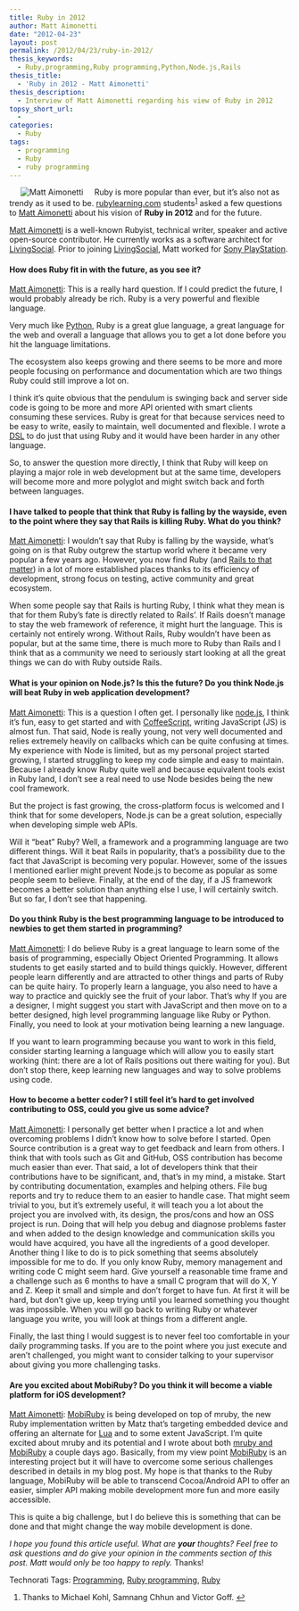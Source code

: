 ```yaml
---
title: Ruby in 2012
author: Matt Aimonetti
date: "2012-04-23"
layout: post
permalink: /2012/04/23/ruby-in-2012/
thesis_keywords:
  - Ruby,programming,Ruby programming,Python,Node.js,Rails
thesis_title:
  - 'Ruby in 2012 - Matt Aimonetti'
thesis_description:
  - Interview of Matt Aimonetti regarding his view of Ruby in 2012
topsy_short_url:
  - 
categories:
  - Ruby
tags:
  - programming
  - Ruby
  - ruby programming
---
```

<div>
  <img style="float: left;margin: 0px 20px 0 20px" src="//rubylearning.com/blog/wp-content/uploads/matt_aimonetti.jpg" alt="Matt Aimonetti" /></p> 
  
  <p class="block">
    Ruby is more popular than ever, but it&#8217;s also not as trendy as it used to be. <a href="http://rubylearning.com/">rubylearning.com</a> students<sup class='footnote'><a href='#fn-6549-1' id='fnref-6549-1'>1</a></sup> asked a few questions to <a href="http://matt.aimonetti.net" rel="author" target="_blank">Matt Aimonetti</a> about his vision of <strong>Ruby in 2012</strong> and for the future.
  </p>
  
  <p>
    <a href="http://matt.aimonetti.net/matt-aimonetti" rel="author" target="_blank">Matt Aimonetti</a> is a well-known Rubyist, technical writer, speaker and active open-source contributor. He currently works as a software architect for <a href="http://corporate.livingsocial.com/home">LivingSocial</a>. Prior to joining <a href="http://corporate.livingsocial.com/home">LivingSocial</a>, Matt worked for <a href="http://www.worldwidestudios.net/sandiego">Sony PlayStation</a>.
  </p>
</div>

<div>
  <h4>
    How does Ruby fit in with the future, as you see it?
  </h4>
  
  <p>
    <a href="https://plus.google.com/101114877505962271216?rel=author" rel="author" target="_blank">Matt Aimonetti</a>: This is a really hard question. If I could predict the future, I would probably already be rich. Ruby is a very powerful and flexible language.
  </p>
  
  <p>
    Very much like <a href="http://www.python.org/">Python</a>, Ruby is a great glue language, a great language for the web and overall a language that allows you to get a lot done before you hit the language limitations.
  </p>
  
  <p>
    The ecosystem also keeps growing and there seems to be more and more people focusing on performance and documentation which are two things Ruby could still improve a lot on.
  </p>
  
  <p>
    I think it&#8217;s quite obvious that the pendulum is swinging back and server side code is going to be more and more API oriented with smart clients consuming these services. Ruby is great for that because services need to be easy to write, easily to maintain, well documented and flexible. I wrote a <a href="https://github.com/mattetti/Weasel-Diesel">DSL</a> to do just that using Ruby and it would have been harder in any other language.
  </p>
  
  <p>
    So, to answer the question more directly, I think that Ruby will keep on playing a major role in web development but at the same time, developers will become more and more polyglot and might switch back and forth between languages.
  </p>
  
  <h4>
    I have talked to people that think that Ruby is falling by the wayside, even to the point where they say that Rails is killing Ruby. What do you think?
  </h4>
  
  <p>
    <a href="http://matt.aimonetti.net" target="_blank">Matt Aimonetti</a>: I wouldn&#8217;t say that Ruby is falling by the wayside, what&#8217;s going on is that Ruby outgrew the startup world where it became very popular a few years ago. However, you now find Ruby (and <a href="http://weblog.rubyonrails.org/2010/3/24/rails-and-the-enterprise/">Rails to that matter</a>) in a lot of more established places thanks to its efficiency of development, strong focus on testing, active community and great ecosystem.
  </p>
  
  <p>
    When some people say that Rails is hurting Ruby, I think what they mean is that for them Ruby&#8217;s fate is directly related to Rails&#8217;. If Rails doesn&#8217;t manage to stay the web framework of reference, it might hurt the language. This is certainly not entirely wrong. Without Rails, Ruby wouldn&#8217;t have been as popular, but at the same time, there is much more to Ruby than Rails and I think that as a community we need to seriously start looking at all the great things we can do with Ruby outside Rails.
  </p>
  
  <h4>
    What is your opinion on Node.js? Is this the future? Do you think Node.js will beat Ruby in web application development?
  </h4>
  
  <p>
    <a href="https://plus.google.com/101114877505962271216" rel="author" target="_blank">Matt Aimonetti</a>: This is a question I often get. I personally like <a href="http://nodejs.org/">node.js</a>, I think it&#8217;s fun, easy to get started and with <a href="http://coffeescript.org/">CoffeeScript</a>, writing JavaScript (JS) is almost fun. That said, Node is really young, not very well documented and relies extremely heavily on callbacks which can be quite confusing at times. My experience with Node is limited, but as my personal project started growing, I started struggling to keep my code simple and easy to maintain. Because I already know Ruby quite well and because equivalent tools exist in Ruby land, I don&#8217;t see a real need to use Node besides being the new cool framework.
  </p>
  
  <p>
    But the project is fast growing, the cross-platform focus is welcomed and I think that for some developers, Node.js can be a great solution, especially when developing simple web APIs.
  </p>
  
  <p>
    Will it &#8220;beat&#8221; Ruby? Well, a framework and a programming language are two different things. Will it beat Rails in popularity, that&#8217;s a possibility due to the fact that JavaScript is becoming very popular. However, some of the issues I mentioned earlier might prevent Node.js to become as popular as some people seem to believe. Finally, at the end of the day, if a JS framework becomes a better solution than anything else I use, I will certainly switch. But so far, I don&#8217;t see that happening.
  </p>
  
  <h4>
    Do you think Ruby is the best programming language to be introduced to newbies to get them started in programming?
  </h4>
  
  <p>
    <a href="http://matt.aimonetti.net" target="_blank">Matt Aimonetti</a>: I do believe Ruby is a great language to learn some of the basis of programming, especially Object Oriented Programming. It allows students to get easily started and to build things quickly. However, different people learn differently and are attracted to other things and parts of Ruby can be quite hairy. To properly learn a language, you also need to have a way to practice and quickly see the fruit of your labor. That&#8217;s why If you are a designer, I might suggest you start with JavaScript and then move on to a better designed, high level programming language like Ruby or Python. Finally, you need to look at your motivation being learning a new language.
  </p>
  
  <p>
    If you want to learn programming because you want to work in this field, consider starting learning a language which will allow you to easily start working (hint: there are a lot of Rails positions out there waiting for you). But don&#8217;t stop there, keep learning new languages and way to solve problems using code.
  </p>
  
  <h4>
    How to become a better coder? I still feel it&#8217;s hard to get involved contributing to OSS, could you give us some advice?
  </h4>
  
  <p>
    <a href="http://matt.aimonetti.net" target="_blank">Matt Aimonetti</a>: I personally get better when I practice a lot and when overcoming problems I didn&#8217;t know how to solve before I started. Open Source contribution is a great way to get feedback and learn from others. I think that with tools such as Git and GitHub, OSS contribution has become much easier than ever. That said, a lot of developers think that their contributions have to be significant, and, that&#8217;s in my mind, a mistake. Start by contributing documentation, examples and helping others. File bug reports and try to reduce them to an easier to handle case. That might seem trivial to you, but it&#8217;s extremely useful, it will teach you a lot about the project you are involved with, its design, the pros/cons and how an OSS project is run. Doing that will help you debug and diagnose problems faster and when added to the design knowledge and communication skills you would have acquired, you have all the ingredients of a good developer. Another thing I like to do is to pick something that seems absolutely impossible for me to do. If you only know Ruby, memory management and writing code C might seem hard. Give yourself a reasonable time frame and a challenge such as 6 months to have a small C program that will do X, Y and Z. Keep it small and simple and don&#8217;t forget to have fun. At first it will be hard, but don&#8217;t give up, keep trying until you learned something you thought was impossible. When you will go back to writing Ruby or whatever language you write, you will look at things from a different angle.
  </p>
  
  <p>
    Finally, the last thing I would suggest is to never feel too comfortable in your daily programming tasks. If you are to the point where you just execute and aren&#8217;t challenged, you might want to consider talking to your supervisor about giving you more challenging tasks.
  </p>
  
  <h4>
    Are you excited about MobiRuby? Do you think it will become a viable platform for iOS development?
  </h4>
  
  <p>
    <a href="http://matt.aimonetti.net" target="_blank">Matt Aimonetti</a>: <a href="http://mobiruby.org/">MobiRuby</a> is being developed on top of mruby, the new Ruby implementation written by Matz that&#8217;s targeting embedded device and offering an alternate for <a href="http://www.lua.org/">Lua</a> and to some extent JavaScript. I&#8217;m quite excited about mruby and its potential and I wrote about both <a href="http://matt.aimonetti.net/posts/2012/04/20/mruby-and-mobiruby/">mruby and MobiRuby</a> a couple days ago. Basically, from my view point <a href="http://mobiruby.org/">MobiRuby</a> is an interesting project but it will have to overcome some serious challenges described in details in my blog post. My hope is that thanks to the Ruby language, MobiRuby will be able to transcend Cocoa/Android API to offer an easier, simpler API making mobile development more fun and more easily accessible.
  </p>
  
  <p>
    This is quite a big challenge, but I do believe this is something that can be done and that might change the way mobile development is done.
  </p>
  
  <p class="update">
    <em>I hope you found this article useful. What are <strong>your</strong> thoughts? Feel free to ask questions and do give your opinion in the comments section of this post. Matt would only be too happy to reply.</em> Thanks!
  </p>
</div>

Technorati Tags: <a href="http://technorati.com/tag/Programming" rel="tag">Programming</a>, <a href="http://technorati.com/tag/Ruby+programming" rel="tag">Ruby programming</a>, <a href="http://technorati.com/tag/Ruby" rel="tag">Ruby</a>

<div class='footnotes'>
  <div class='footnotedivider'>
  </div>
  
  <ol>
    <li id='fn-6549-1'>
      Thanks to Michael Kohl, Samnang Chhun and Victor Goff. <span class='footnotereverse'><a href='#fnref-6549-1'>&#8617;</a></span>
    </li>
  </ol>
</div>
